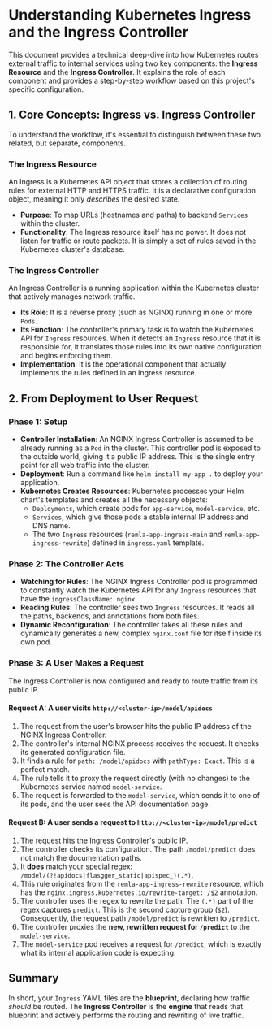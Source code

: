 # Understanding Kubernetes Ingress and the Ingress Controller

This document provides a technical deep-dive into how Kubernetes routes external traffic to internal services using two key components: the **Ingress Resource** and the **Ingress Controller**. It explains the role of each component and provides a step-by-step workflow based on this project's specific configuration.

## 1. Core Concepts: Ingress vs. Ingress Controller

To understand the workflow, it's essential to distinguish between these two related, but separate, components.

### The Ingress Resource

An Ingress is a Kubernetes API object that stores a collection of routing rules for external HTTP and HTTPS traffic. It is a declarative configuration object, meaning it only *describes* the desired state.

-   **Purpose**: To map URLs (hostnames and paths) to backend `Services` within the cluster.
-   **Functionality**: The Ingress resource itself has no power. It does not listen for traffic or route packets. It is simply a set of rules saved in the Kubernetes cluster's database.

### The Ingress Controller

An Ingress Controller is a running application within the Kubernetes cluster that actively manages network traffic.

-   **Its Role**: It is a reverse proxy (such as NGINX) running in one or more `Pods`.
-   **Its Function**: The controller's primary task is to watch the Kubernetes API for `Ingress` resources. When it detects an `Ingress` resource that it is responsible for, it translates those rules into its own native configuration and begins enforcing them.
-   **Implementation**: It is the operational component that actually implements the rules defined in an Ingress resource.

## 2. From Deployment to User Request

### Phase 1: Setup

-   **Controller Installation**: An NGINX Ingress Controller is assumed to be already running as a `Pod` in the cluster. This controller pod is exposed to the outside world, giving it a public IP address. This is the single entry point for all web traffic into the cluster.
-   **Deployment**: Run a command like `helm install my-app .` to deploy your application.
-   **Kubernetes Creates Resources**: Kubernetes processes your Helm chart's templates and creates all the necessary objects:
    -   `Deployments`, which create pods for `app-service`, `model-service`, etc.
    -   `Services`, which give those pods a stable internal IP address and DNS name.
    -   The two `Ingress` resources (`remla-app-ingress-main` and `remla-app-ingress-rewrite`) defined in `ingress.yaml` template.

### Phase 2: The Controller Acts

-   **Watching for Rules**: The NGINX Ingress Controller pod is programmed to constantly watch the Kubernetes API for any `Ingress` resources that have the `ingressClassName: nginx`.
-   **Reading Rules**: The controller sees two `Ingress` resources. It reads all the paths, backends, and annotations from both files.
-   **Dynamic Reconfiguration**: The controller takes all these rules and dynamically generates a new, complex `nginx.conf` file for itself inside its own pod.

### Phase 3: A User Makes a Request

The Ingress Controller is now configured and ready to route traffic from its public IP.

#### Request A: A user visits `http://<cluster-ip>/model/apidocs`

1.  The request from the user's browser hits the public IP address of the NGINX Ingress Controller.
2.  The controller's internal NGINX process receives the request. It checks its generated configuration file.
3.  It finds a rule for `path: /model/apidocs` with `pathType: Exact`. This is a perfect match.
4.  The rule tells it to proxy the request directly (with no changes) to the Kubernetes service named `model-service`.
5.  The request is forwarded to the `model-service`, which sends it to one of its pods, and the user sees the API documentation page.

#### Request B: A user sends a request to `http://<cluster-ip>/model/predict`

1.  The request hits the Ingress Controller's public IP.
2.  The controller checks its configuration. The path `/model/predict` does not match the documentation paths.
3.  It **does** match your special regex: `/model/(?!apidocs|flasgger_static|apispec_)(.*)`.
4.  This rule originates from the `remla-app-ingress-rewrite` resource, which has the `nginx.ingress.kubernetes.io/rewrite-target: /$2` annotation.
5.  The controller uses the regex to rewrite the path. The `(.*)` part of the regex captures `predict`. This is the second capture group (`$2`). Consequently, the request path `/model/predict` is rewritten to `/predict`.
6.  The controller proxies the **new, rewritten request for `/predict`** to the `model-service`.
7.  The `model-service` pod receives a request for `/predict`, which is exactly what its internal application code is expecting.

## Summary

In short, your `Ingress` YAML files are the **blueprint**, declaring how traffic *should* be routed. The **Ingress Controller** is the **engine** that reads that blueprint and actively performs the routing and rewriting of live traffic.
